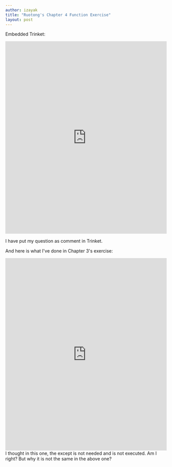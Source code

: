 ```yaml
---
author: izayak
title: "Ruotong's Chapter 4 Function Exercise"
layout: post
---
```


Embedded Trinket:  
<iframe src="https://trinket.io/embed/python/8e70bdb01d" width="100%" height="600" frameborder="0" marginwidth="0" marginheight="0" allowfullscreen></iframe>  

I have put my question as comment in Trinket.  

And here is what I've done in Chapter 3's exercise:
<iframe src="https://trinket.io/embed/python/138830866d" width="100%" height="600" frameborder="0" marginwidth="0" marginheight="0" allowfullscreen></iframe> 
I thought in this one, the except is not needed and is not executed. Am I right? But why it is not the same in the above one?
